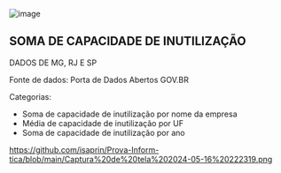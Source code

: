 ![image](https://github.com/isaprin/Prova-Inform-tica/assets/163484630/7940f929-ddf2-4a71-8765-e0d0d81334e5)

## SOMA DE CAPACIDADE DE INUTILIZAÇÃO 
DADOS DE MG, RJ E SP

Fonte de dados: Porta de Dados Abertos GOV.BR

Categorias:
* Soma de capacidade de inutilização por nome da empresa
* Média de capacidade de inutilização por UF
* Soma de capacidade de inutilização por ano 

https://github.com/isaprin/Prova-Inform-tica/blob/main/Captura%20de%20tela%202024-05-16%20222319.png
